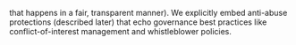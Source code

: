 that happens in a fair, transparent manner). We explicitly embed anti-abuse protections (described later) that echo governance best practices like conflict-of-interest management and whistleblower policies.